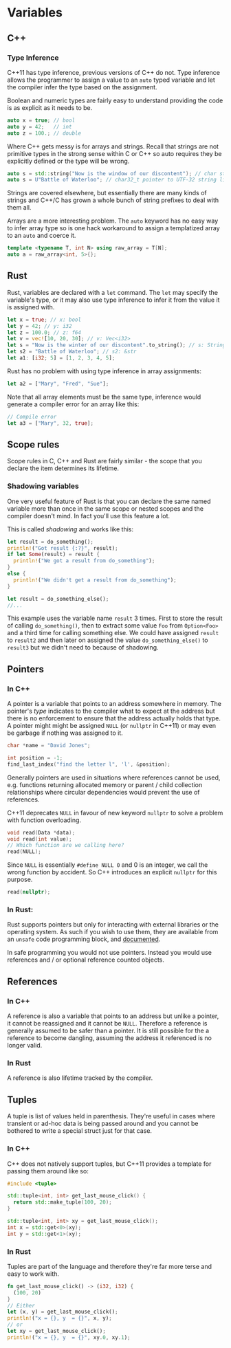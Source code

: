 # Variables

## C++

### Type Inference

C++11 has type inference, previous versions of C++ do not. Type inference allows the programmer to assign a value to an `auto` typed variable and let the compiler infer the type based on the assignment.

Boolean and numeric types are fairly easy to understand providing the code is as explicit as it needs to be.

```c++
auto x = true; // bool
auto y = 42;   // int
auto z = 100.; // double
```

Where C++ gets messy is for arrays and strings. Recall that strings are not primitive types in the strong sense within C or C++ so auto requires they be explicitly defined or the type will be wrong.

```c++
auto s = std::string("Now is the window of our discontent"); // char string
auto s = U"Battle of Waterloo"; // char32_t pointer to UTF-32 string literal
```

Strings are covered elsewhere, but essentially there are many kinds of strings and C++/C has grown a whole bunch of string prefixes to deal with them all.

Arrays are a more interesting problem. The `auto` keyword has no easy way to infer array type so is one hack workaround to assign a templatized array to an `auto` and coerce it.

```c++
template <typename T, int N> using raw_array = T[N];
auto a = raw_array<int, 5>{};
```

## Rust

Rust, variables are declared with a `let` command. The `let` may specify the variable's type, or it may also use type inference to infer it from the value it is assigned with.

```rust
let x = true; // x: bool
let y = 42; // y: i32
let z = 100.0; // z: f64
let v = vec![10, 20, 30]; // v: Vec<i32>
let s = "Now is the winter of our discontent".to_string(); // s: String
let s2 = "Battle of Waterloo"; // s2: &str
let a1: [i32; 5] = [1, 2, 3, 4, 5];
```

Rust has no problem with using type inference in array assignments:

```rust
let a2 = ["Mary", "Fred", "Sue"];
```

Note that all array elements must be the same type, inference would generate a compiler error for an array like this:

```rust
// Compile error
let a3 = ["Mary", 32, true];
```

## Scope rules

Scope rules in C, C++ and Rust are fairly similar - the scope that you declare the item determines its lifetime.


### Shadowing variables

One very useful feature of Rust is that you can declare the same named variable more than once in the same scope or nested scopes and the compiler doesn't mind. In fact you'll use this feature a lot. 

This is called *shadowing* and works like this:

```rust
let result = do_something();
println!("Got result {:?}", result);
if let Some(result) = result {
  println!("We got a result from do_something");
}
else {
  println!("We didn't get a result from do_something");
}

let result = do_something_else();
//...
```

This example uses the variable name `result` 3 times. First to store the result of calling `do_something()`, then to extract some value `Foo` from  `Option<Foo>` and a third time for calling something else. We could have assigned `result` to `result2` and then later on assigned the value `do_something_else()` to `result3` but we didn't need to because of shadowing. 

## Pointers

### In C++

A pointer is a variable that points to an address somewhere in memory. The pointer's _type_ indicates to the compiler what to expect at the address but there is no enforcement to ensure that the address actually holds that type. A pointer might might be assigned `NULL` \(or `nullptr` in C++11\) or may even be garbage if nothing was assigned to it.

```c++
char *name = "David Jones";

int position = -1;
find_last_index("find the letter l", 'l', &position);
```

Generally pointers are used in situations where references cannot be used, e.g. functions returning allocated memory or parent / child collection relationships where circular dependencies would prevent the use of references.

C++11 deprecates `NULL` in favour of new keyword `nullptr` to solve a problem with function overloading.

```c++
void read(Data *data);
void read(int value);
// Which function are we calling here?
read(NULL);
```

Since `NULL` is essentially `#define NULL 0` and 0 is an integer, we call the wrong function by accident. So C++ introduces an explicit `nullptr` for this purpose.

```c++
read(nullptr);
```

### In Rust:

Rust supports pointers but only for interacting with external libraries or the operating system. As such if you wish to use them, they are available from an `unsafe` code programming block, and [documented](https://doc.rust-lang.org/std/primitive.pointer.html).

In safe programming you would not use pointers. Instead you would use references and / or optional reference counted objects.

## References

### In C++

A reference is also a variable that points to an address but unlike a pointer, it cannot be reassigned and it cannot be `NULL`. Therefore a reference is generally assumed to be safer than a pointer. It is still possible for the a reference to become dangling, assuming the address it referenced is no longer valid.

### In Rust

A reference is also lifetime tracked by the compiler.

## Tuples

A tuple is list of values held in parenthesis. They're useful in cases where transient or ad-hoc data is being passed around and you cannot be bothered to write a special struct just for that case. 

### In C++

C++ does not natively support tuples, but C++11 provides a template for passing them around like so:

```c++
#include <tuple>

std::tuple<int, int> get_last_mouse_click() {
  return std::make_tuple(100, 20);
}

std::tuple<int, int> xy = get_last_mouse_click();
int x = std::get<0>(xy);
int y = std::get<1>(xy);
```

### In Rust

Tuples are part of the language and therefore they're far more terse and easy to work with.

```rust
fn get_last_mouse_click() -> (i32, i32) {
  (100, 20)
}
// Either
let (x, y) = get_last_mouse_click();
println!("x = {}, y  = {}", x, y);
// or
let xy = get_last_mouse_click();
println!("x = {}, y  = {}", xy.0, xy.1);
```
